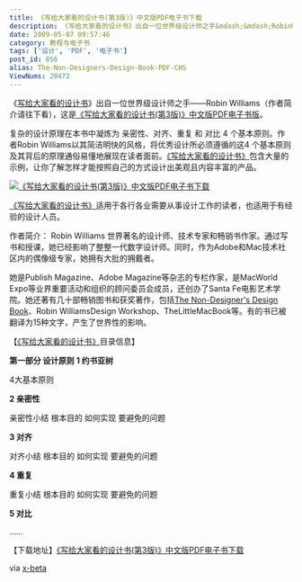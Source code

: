 ```yaml
---
title: 《写给大家看的设计书(第3版)》中文版PDF电子书下载
description: 《写给大家看的设计书》出自一位世界级设计师之手&mdash;&mdash;RobinWilliams（作者简介请往下看），这是《写给大家看的设计书(第3版)》中文版PDF电子书版。复杂的设计原理在本书中凝炼为亲密性、对齐、重复和对比4个基本原则。作者RobinWilliams以其简洁明快的风格，将优秀设计所必须遵循的这4个基本原则及其背后的原理通俗易懂地展现在读者面前。《写给大家看的设计书》包含大量的示例，让你了解怎样才能按照自己的方式设计出美观且内容丰富的产品。
date: 2009-05-07 09:57:46
category: 教程与电子书
tags: ['设计', 'PDF', '电子书']
post_id: 856
alias: The-Non-Designers-Design-Book-PDF-CHS
ViewNums: 20472
---
```


《[写给大家看的设计书](/blog/the-non-designers-design-book-pdf-chs)》出自一位世界级设计师之手&mdash;&mdash;Robin Williams（作者简介请往下看），这是[《写给大家看的设计书(第3版)》中文版PDF电子书版](/blog/the-non-designers-design-book-pdf-chs)。

复杂的设计原理在本书中凝炼为 亲密性、对齐、重复 和 对比 4 个基本原则。作者Robin Williams以其简洁明快的风格，将优秀设计所必须遵循的这4 个基本原则及其背后的原理通俗易懂地展现在读者面前。[《写给大家看的设计书》](/blog/the-non-designers-design-book-pdf-chs)包含大量的示例，让你了解怎样才能按照自己的方式设计出美观且内容丰富的产品。

[![《写给大家看的设计书(第3版)》中文版PDF电子书下载](http://farm4.static.flickr.com/3660/3420526545_8c68f30ae2_o.jpg)](/blog/the-non-designers-design-book-pdf-chs)

[《写给大家看的设计书》](/blog/the-non-designers-design-book-pdf-chs)适用于各行各业需要从事设计工作的读者，也适用于有经验的设计人员。

作者简介：
Robin Williams 世界著名的设计师、技术专家和畅销书作家。通过写书和授课，她已经影响了整整一代数字设计师。同时，作为Adobe和Mac技术社区内的偶像级专家，她拥有大批的拥戴者。

她是Publish Magazine、Adobe Magazine等杂志的专栏作家，是MacWorld Expo等业界重要活动和组织的顾问委员会成员，还创办了Santa Fe电影艺术学院。她还著有几十部畅销图书和获奖著作，包括[The Non-Designer's Design Book](/blog/the-non-designers-design-book-pdf-chs)、Robin WilliamsDesign Workshop、TheLittleMacBook等。有的书已被翻译为15种文字，产生了世界性的影响。

【[《写给大家看的设计书》](/blog/the-non-designers-design-book-pdf-chs)目录信息】

**第一部分 设计原则**
**1 约书亚树**

4大基本原则

**2 亲密性**

亲密性小结
根本目的
如何实现
要避免的问题

**3 对齐**

对齐小结
根本目的
如何实现
要避免的问题

**4 重复**

重复小结
根本目的
如何实现
要避免的问题

**5 对比**

&hellip;&hellip;

【下载地址】[《写给大家看的设计书(第3版)》中文版PDF电子书下载](http://ed2k://%7Cfile%7C%E5%A4%A7%E5%AE%B6%E7%9C%8B%E7%9A%84%E8%AE%BE%E8%AE%A1%E4%B9%A6%28%E7%AC%AC%E4%B8%89%E7%89%88%29.pdf%7C194627037%7C5064da1fbbdce1bb5d545865a45cc97f%7Ch%3DJ7DS5LJ7LMRRDRRDZFVAXOK3RCXMBWZG%7C/)

via [x-beta](http://www.x-beta.cn)

